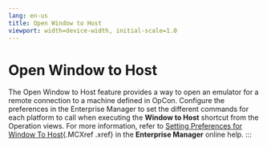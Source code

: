 ```yaml
---
lang: en-us
title: Open Window to Host
viewport: width=device-width, initial-scale=1.0
---
```


#  Open Window to Host

The Open Window to Host feature provides a way to open an emulator for a
remote connection to a machine defined in
OpCon. Configure the preferences in the
Enterprise Manager to set the different commands for each platform to
call when executing the **Window to Host** shortcut from the Operation
views. For more information, refer to [Setting Preferences for Window To Host](../UI/Enterprise-Manager/Preferences-for-Windows-To-Host.md){.MCXref
.xref} in the **Enterprise Manager** online help.
:::

 

